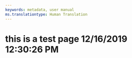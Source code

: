 ```yaml
---
keywords: metadata, user manual
ms.translationtype: Human Translation
---
```

# this is a test page 12/16/2019 12:30:26 PM